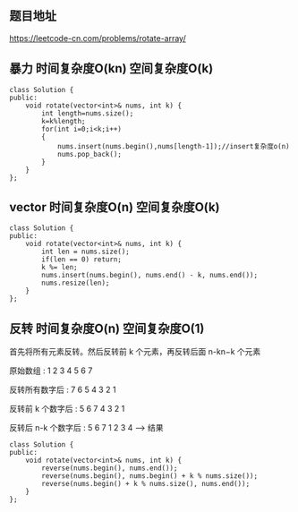 ## 题目地址
https://leetcode-cn.com/problems/rotate-array/

## 暴力 时间复杂度O(kn) 空间复杂度O(k)

```
class Solution {
public:
    void rotate(vector<int>& nums, int k) {
        int length=nums.size();
        k=k%length;
        for(int i=0;i<k;i++)
        {
            nums.insert(nums.begin(),nums[length-1]);//insert复杂度o(n)
            nums.pop_back();
        }
    }
};
```

## vector 时间复杂度O(n) 空间复杂度O(k)

```
class Solution {
public:
    void rotate(vector<int>& nums, int k) {
        int len = nums.size();
        if(len == 0) return;     
        k %= len;       
        nums.insert(nums.begin(), nums.end() - k, nums.end());
        nums.resize(len);
    }
};

```

## 反转 时间复杂度O(n) 空间复杂度O(1)
首先将所有元素反转。然后反转前 k 个元素，再反转后面 n-kn−k 个元素

原始数组                  : 1 2 3 4 5 6 7

反转所有数字后             : 7 6 5 4 3 2 1

反转前 k 个数字后          : 5 6 7 4 3 2 1

反转后 n-k 个数字后        : 5 6 7 1 2 3 4 --> 结果



```
class Solution {
public:
    void rotate(vector<int>& nums, int k) {
        reverse(nums.begin(), nums.end());
        reverse(nums.begin(), nums.begin() + k % nums.size());
        reverse(nums.begin() + k % nums.size(), nums.end());
    }
};
```
